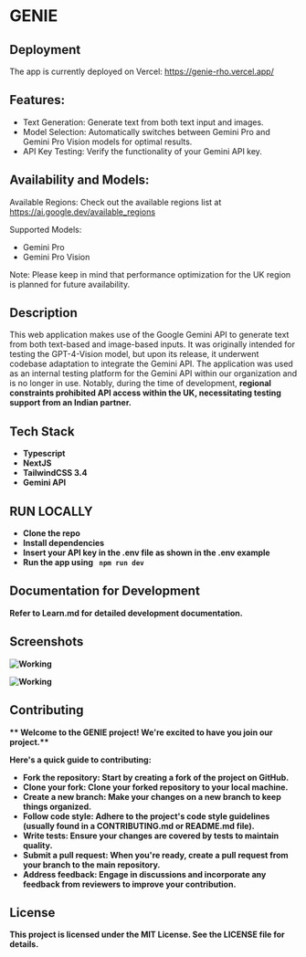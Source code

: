 
# GENIE 

## Deployment

The app is currently deployed on Vercel: https://genie-rho.vercel.app/


## Features:
- Text Generation: Generate text from both text input and images.
- Model Selection: Automatically switches between Gemini Pro and Gemini Pro Vision models for optimal results.
- API Key Testing: Verify the functionality of your Gemini API key.


## Availability and Models: 

Available Regions: Check out the available regions list at https://ai.google.dev/available_regions

Supported Models:

- Gemini Pro
- Gemini Pro Vision

Note: Please keep in mind that performance optimization for the UK region is planned for future availability.

## Description

This web application makes use of the Google Gemini API to generate text from both text-based and image-based inputs. It was originally intended for testing the GPT-4-Vision model, but upon its release, it underwent codebase adaptation to integrate the Gemini API. The application was used as an internal testing platform for the Gemini API within our organization and is no longer in use. Notably, during the time of development, <strong>regional constraints prohibited API access within the UK<strong>, necessitating testing support from an Indian partner.


## Tech Stack

- Typescript
- NextJS
- TailwindCSS 3.4 
- Gemini API


## RUN LOCALLY

<ul>
<li>Clone the repo</li>
<li>Install dependencies</li>
<li> Insert your API key in the .env file as shown in the .env example</li>
<li>Run the app using <code> npm run dev</code></li>
</ul>


## Documentation for Development

Refer to Learn.md for detailed development documentation.



## Screenshots

![Working ](<SCREENSHOTS/Screenshot 2023-12-25 at 8.11.37 PM.png>)

![Working](<SCREENSHOTS/Screenshot 2023-12-25 at 9.31.21 PM.png>) 


## Contributing

** Welcome to the GENIE project! We're excited to have you join our project.**

Here's a quick guide to contributing:

- Fork the repository: Start by creating a fork of the project on GitHub.
- Clone your fork: Clone your forked repository to your local machine.
- Create a new branch: Make your changes on a new branch to keep things organized.
- Follow code style: Adhere to the project's code style guidelines (usually found in a CONTRIBUTING.md or README.md file).
- Write tests: Ensure your changes are covered by tests to maintain quality.
- Submit a pull request: When you're ready, create a pull request from your branch to the main repository.
- Address feedback: Engage in discussions and incorporate any feedback from reviewers to improve your contribution.

## License

This project is licensed under the MIT License. See the LICENSE file for details.